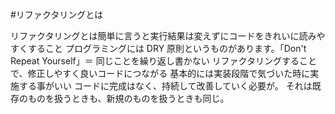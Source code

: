 #リファクタリングとは

リファクタリングとは簡単に言うと実行結果は変えずにコードをきれいに読みやすくすること
プログラミングには DRY 原則というものがあります。「Don't Repeat Yourself」＝ 同じことを繰り返し書かない
リファクタリングすることで、修正しやすく良いコードにつながる
基本的には実装段階で気づいた時に実施する事がいい
コードに完成はなく、持続して改善していく必要が。
それは既存のものを扱うときも、新規のものを扱うときも同じ。
